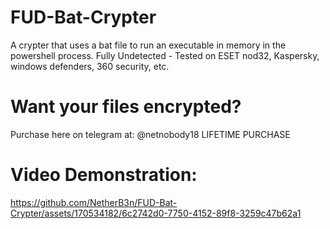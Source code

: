 # FUD-Bat-Crypter
A crypter that uses a bat file to run an executable in memory in the powershell process. Fully Undetected - Tested on ESET nod32, Kaspersky, windows defenders, 360 security, etc.

# Want your files encrypted?
Purchase here on telegram at: @netnobody18
LIFETIME PURCHASE

# Video Demonstration:
https://github.com/NetherB3n/FUD-Bat-Crypter/assets/170534182/6c2742d0-7750-4152-89f8-3259c47b62a1
